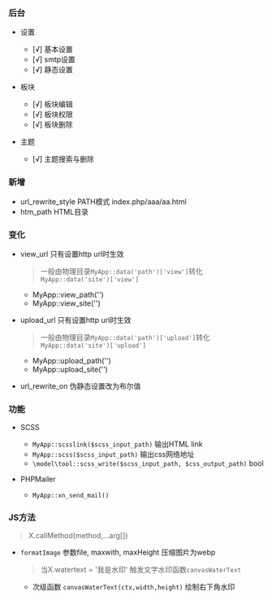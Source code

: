 ### 后台
- 设置
	- [√] 基本设置
	- [√] smtp设置
	- [√] 静态设置


- 板块
	- [√] 板块编辑
	- [√] 板块权限
	- [√] 板块删除

- 主题
	- [√] 主题搜索与删除

### 新增  
- url_rewrite_style PATH模式 index.php/aaa/aa.html
- htm_path HTML目录

### 变化
- view_url 只有设置http url时生效
	> 一般由物理目录`MyApp::data('path')['view']`转化`MyApp::data('site')['view']`
	- MyApp::view_path('')
	- MyApp::view_site('')

- upload_url 只有设置http url时生效
	> 一般由物理目录`MyApp::data('path')['upload']`转化`MyApp::data('site')['upload']`
	- MyApp::upload_path('')
	- MyApp::upload_site('')
	
- url_rewrite_on 伪静态设置改为布尔值

### 功能
- SCSS
	- `MyApp::scsslink($scss_input_path)` 输出HTML link
	- `MyApp::scss($scss_input_path)` 输出css网络地址
	- `\model\tool::scss_write($scss_input_path, $css_output_path)` bool

- PHPMailer
	- `MyApp::xn_send_mail()`


### JS方法
> X.callMethod(method,...arg[])

- `formatImage` 参数file, maxwith, maxHeight 压缩图片为webp
	> 当X.watertext = '我是水印' 触发文字水印函数`canvasWaterText`
	- 次级函数 `canvasWaterText(ctx,width,height)` 绘制右下角水印